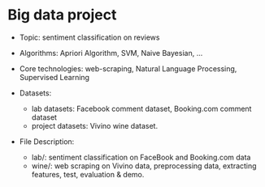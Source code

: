 # Big data project

- Topic: sentiment classification on reviews

- Algorithms: Apriori Algorithm, SVM, Naive Bayesian, ...
- Core technologies: web-scraping, Natural Language Processing, Supervised Learning
- Datasets: 
  - lab datasets: Facebook comment dataset, Booking.com comment dataset
  - project datasets: Vivino wine dataset.
- File Description:
  - lab/: sentiment classification on FaceBook and Booking.com data
  - wine/: web scraping on Vivino data, preprocessing data, extracting features, test, evaluation & demo.
